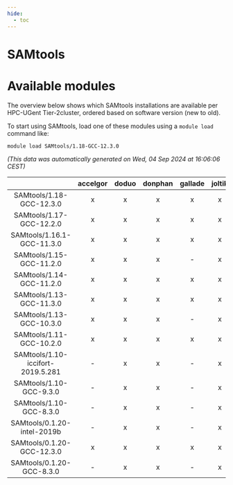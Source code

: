 ```yaml
---
hide:
  - toc
---
```


SAMtools
========

# Available modules


The overview below shows which SAMtools installations are available per HPC-UGent Tier-2cluster, ordered based on software version (new to old).

To start using SAMtools, load one of these modules using a `module load` command like:

```shell
module load SAMtools/1.18-GCC-12.3.0
```

*(This data was automatically generated on Wed, 04 Sep 2024 at 16:06:06 CEST)*  

| |accelgor|doduo|donphan|gallade|joltik|shinx|skitty|
| :---: | :---: | :---: | :---: | :---: | :---: | :---: | :---: |
|SAMtools/1.18-GCC-12.3.0|x|x|x|x|x|x|x|
|SAMtools/1.17-GCC-12.2.0|x|x|x|x|x|-|x|
|SAMtools/1.16.1-GCC-11.3.0|x|x|x|x|x|x|x|
|SAMtools/1.15-GCC-11.2.0|x|x|x|-|x|-|x|
|SAMtools/1.14-GCC-11.2.0|x|x|x|x|x|-|x|
|SAMtools/1.13-GCC-11.3.0|x|x|x|x|x|-|x|
|SAMtools/1.13-GCC-10.3.0|x|x|x|-|x|-|x|
|SAMtools/1.11-GCC-10.2.0|x|x|x|x|x|-|x|
|SAMtools/1.10-iccifort-2019.5.281|-|x|x|-|x|-|x|
|SAMtools/1.10-GCC-9.3.0|-|x|x|-|x|-|x|
|SAMtools/1.10-GCC-8.3.0|-|x|x|-|x|-|x|
|SAMtools/0.1.20-intel-2019b|-|x|x|-|x|-|x|
|SAMtools/0.1.20-GCC-12.3.0|x|x|x|x|x|x|x|
|SAMtools/0.1.20-GCC-8.3.0|-|x|x|-|x|-|x|
